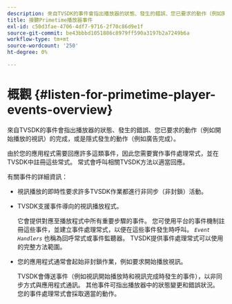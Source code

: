 ```yaml
---
description: 來自TVSDK的事件會指出播放器的狀態、發生的錯誤、您已要求的動作（例如開始播放的視訊）的完成，或是隱式發生的動作（例如廣告完成）。
title: 接聽Primetime播放器事件
exl-id: c50d3fae-4706-4df7-9716-2f70c86d9e1f
source-git-commit: be43bbbd1051886c8979ff590a3197b2a7249b6a
workflow-type: tm+mt
source-wordcount: '250'
ht-degree: 0%

---
```


# 概觀 {#listen-for-primetime-player-events-overview}

來自TVSDK的事件會指出播放器的狀態、發生的錯誤、您已要求的動作（例如開始播放的視訊）的完成，或是隱式發生的動作（例如廣告完成）。

由於您的應用程式需要回應許多這類事件，因此您需要實作事件處理常式，並在TVSDK中註冊這些常式。 常式會呼叫相關TVSDK方法以適當回應。

有關事件的詳細資訊：

* 視訊播放的即時性要求許多TVSDK作業都進行非同步（非封鎖）活動。
* TVSDK支援事件導向的視訊播放程式。

   它會提供對應至播放程式中所有重要步驟的事件。 您可使用平台的事件機制註冊這些事件，並建立事件處理常式，以便在這些事件發生時呼叫。 *`Event Handlers`* 也稱為回呼常式或事件監聽器。 TVSDK提供事件處理常式可以使用的完整方法範圍。
* 您的應用程式通常會起始非封鎖作業，例如要求開始播放視訊。

   TVSDK會傳送事件（例如視訊開始播放時和視訊完成時發生的事件），以非同步方式與應用程式通訊。 其他事件可指出播放器中的狀態變更和錯誤狀況。 您的事件處理常式會採取適當的動作。
